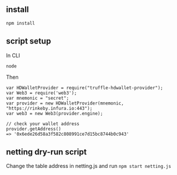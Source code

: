 
## install

```
npm install
```

## script setup

In CLI

```
node
```

Then

```
var HDWalletProvider = require("truffle-hdwallet-provider");
var Web3 = require('web3');
var mnemonic = "secret";
var provider = new HDWalletProvider(mnemonic, "https://rinkeby.infura.io:443");
var web3 = new Web3(provider.engine);

// check your wallet address
provider.getAddress()
=> '0x6ede26d58a3f582c808991ce7d15bc8744b0c943'
```


## netting dry-run script

Change the table address in netting.js and run `npm start netting.js`
